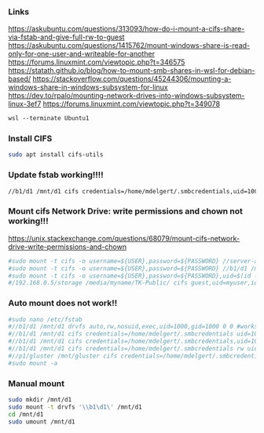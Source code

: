### Links
https://askubuntu.com/questions/313093/how-do-i-mount-a-cifs-share-via-fstab-and-give-full-rw-to-guest
https://askubuntu.com/questions/1415762/mount-windows-share-is-read-only-for-one-user-and-writeable-for-another
https://forums.linuxmint.com/viewtopic.php?t=346575
https://statath.github.io/blog/how-to-mount-smb-shares-in-wsl-for-debian-based/
https://stackoverflow.com/questions/45244306/mounting-a-windows-share-in-windows-subsystem-for-linux
https://dev.to/rpalo/mounting-network-drives-into-windows-subsystem-linux-3ef7
https://forums.linuxmint.com/viewtopic.php?t=349078

```ps
wsl --terminate Ubuntu1
```

### Install CIFS
```bash
sudo apt install cifs-utils
```

### Update fstab working!!!!
```bash
//b1/d1 /mnt/d1 cifs credentials=/home/mdelgert/.smbcredentials,uid=1000,gid=1000,file_mode=0664,dir_mode=0775,noauto,x-systemd.automount 0 0
```

### Mount cifs Network Drive: write permissions and chown not working!!!
https://unix.stackexchange.com/questions/68079/mount-cifs-network-drive-write-permissions-and-chown
```bash
#sudo mount -t cifs -o username=${USER},password=${PASSWORD} //server-address/folder /mount/path/on/ubuntu
#sudo mount -t cifs -o username=${USER},password=${PASSWORD} //b1/d1 /mnt/d1
#sudo mount -t cifs -o username=${USER},password=${PASSWORD},uid=$(id -u),gid=$(id -g) //server-address/folder /mount/path/on/ubuntu
#/192.168.0.5/storage /media/myname/TK-Public/ cifs guest,uid=myuser,iocharset=utf8,file_mode=0777,dir_mode=0777,noperm 0 0
```

### Auto mount does not work!!
```bash
#sudo nano /etc/fstab
#//b1/d1 /mnt/d1 drvfs auto,rw,nosuid,exec,uid=1000,gid=1000 0 0 #works but is read only
#//b1/d1 /mnt/d1 cifs credentials=/home/mdelgert/.smbcredentials uid=1000 gid=1000 file_mode=0664 dir_mode=0775 _netdev 0 0
#//b1/d1 /mnt/d1 cifs credentials=/home/mdelgert/.smbcredentials,uid=1000,gid=1000,file_mode=0664,dir_mode=0775,_netdev 0 0
#//b1/d1 /mnt/d1 cifs credentials=/home/mdelgert/.smbcredentials rw uid=1000 gid=1000 file_mode=0664 dir_mode=0775 _netdev 0 0
#//p1/gluster /mnt/gluster cifs credentials=/home/mdelgert/.smbcredentials,uid=1000,gid=1000,file_mode=0664,dir_mode=0775 0 0
#sudo mount -a
```

### Manual mount
```bash
sudo mkdir /mnt/d1
sudo mount -t drvfs '\\b1\d1\' /mnt/d1
cd /mnt/d1
sudo umount /mnt/d1
```
